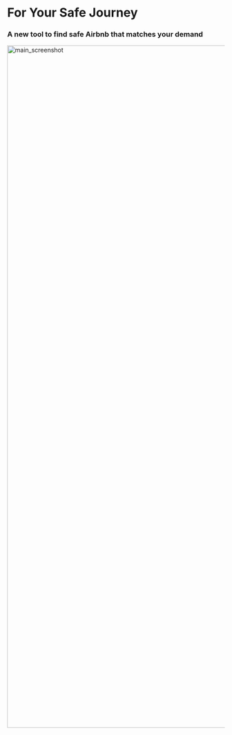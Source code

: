 # For Your Safe Journey

### A new tool to find safe Airbnb that matches your demand

<img width="1582" alt="main_screenshot" src="https://github.com/ImPJH/BKMS_Project/assets/86909645/0e7ad584-51bc-434e-85ce-bd2a954a326b">
